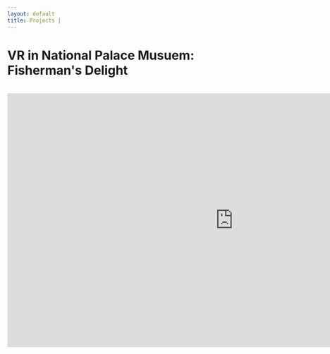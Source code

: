 ```yaml
---
layout: default
title: Projects | 
---
```


# VR in National Palace Musuem: Fisherman's Delight

<br>
<iframe src="https://player.vimeo.com/video/274839879"
    style = "
    width: 1024;
    height: 576;
    margin-left: auto;
    margin-right: auto;"
    frameborder="0";
    allow="autoplay; fullscreen" allowfullscreen
    >
</iframe>
